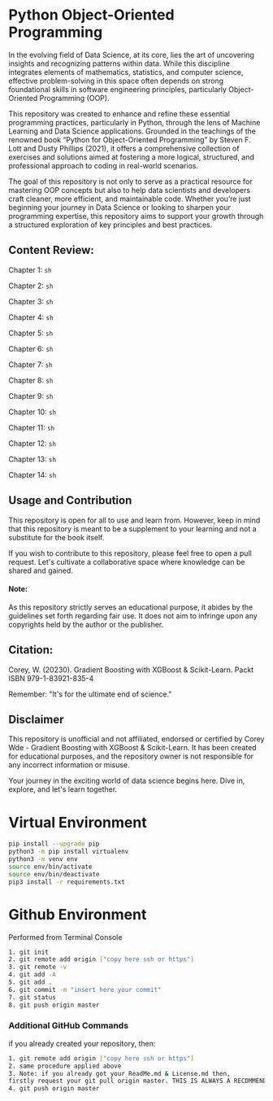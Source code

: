 # Python Object-Oriented Programming

In the evolving field of Data Science, at its core, lies the art of uncovering insights and recognizing patterns within data. While this discipline integrates elements of mathematics, statistics, and computer science, effective problem-solving in this space often depends on strong foundational skills in software engineering principles, particularly Object-Oriented Programming (OOP).

This repository was created to enhance and refine these essential programming practices, particularly in Python, through the lens of Machine Learning and Data Science applications. Grounded in the teachings of the renowned book “Python for Object-Oriented Programming” by Steven F. Lott and Dusty Phillips (2021), it offers a comprehensive collection of exercises and solutions aimed at fostering a more logical, structured, and professional approach to coding in real-world scenarios.

The goal of this repository is not only to serve as a practical resource for mastering OOP concepts but also to help data scientists and developers craft cleaner, more efficient, and maintainable code. Whether you’re just beginning your journey in Data Science or looking to sharpen your programming expertise, this repository aims to support your growth through a structured exploration of key principles and best practices.

## Content Review:
Chapter 1: ``sh ``

Chapter 2: ``sh ``

Chapter 3: ``sh ``

Chapter 4: ``sh ``

Chapter 5: ``sh ``

Chapter 6: ``sh ``

Chapter 7: ``sh ``

Chapter 8: ``sh ``

Chapter 9: ``sh ``

Chapter 10: ``sh ``

Chapter 11: ``sh ``

Chapter 12: ``sh ``

Chapter 13: ``sh ``

Chapter 14: ``sh ``


## Usage and Contribution

This repository is open for all to use and learn from. However, keep in mind that this repository is meant to be a supplement to your learning and not a substitute for the book itself.

If you wish to contribute to this repository, please feel free to open a pull request. Let's cultivate a collaborative space where knowledge can be shared and gained.

#### Note:
As this repository strictly serves an educational purpose, it abides by the guidelines set forth regarding fair use. 
It does not aim to infringe upon any copyrights held by the author or the publisher.

## Citation:
Corey, W. (20230).  Gradient Boosting with XGBoost & Scikit-Learn. Packt  ISBN 979-1-83921-835-4

Remember: "It's for the ultimate end of science."

## Disclaimer
This repository is unofficial and not affiliated, endorsed or certified by Corey Wde - Gradient Boosting with XGBoost & Scikit-Learn.
It has been created for educational purposes, and the repository owner is not responsible for any incorrect information or misuse.

Your journey in the exciting world of data science begins here. Dive in, explore, and let's learn together.


# Virtual Environment
```sh
pip install --upgrade pip
python3 -m pip install virtualenv
python3 -m venv env
source env/bin/activate
source env/bin/deactivate
pip3 install -r requirements.txt
```

# Github Environment

Performed from Terminal Console
```sh
1. git init
2. git remote add origin ["copy here ssh or https"]
3. git remote -v
4. git add -A
5. git add .
6. git commit -m "insert here your commit"
7. git status
8. git push origin master
```

### Additional GitHub Commands
if you already created your repository, then:
```sh
1. git remote add origin ["copy here ssh or https"] 
2. same procedure applied above
3. Note: if you already got your ReadMe.md & License.md then,
firstly request your git pull origin master. THIS IS ALWAYS A RECOMMENDED PRACTICE.
4. git push origin master
```
